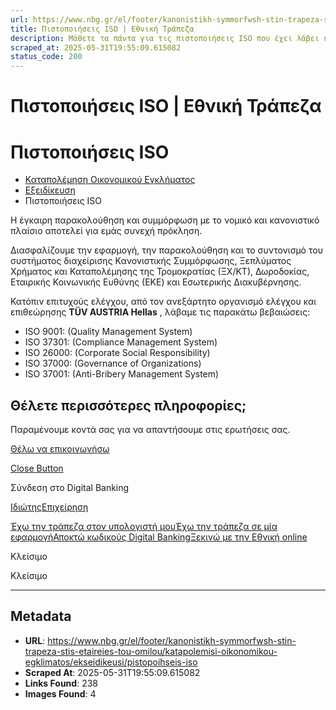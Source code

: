 ```yaml
---
url: https://www.nbg.gr/el/footer/kanonistikh-symmorfwsh-stin-trapeza-stis-etaireies-tou-omilou/katapolemisi-oikonomikou-egklimatos/ekseidikeusi/pistopoihseis-iso
title: Πιστοποιήσεις ISO | Εθνική Τράπεζα
description: Μάθετε τα πάντα για τις πιστοποιήσεις ISO που έχει λάβει η Εθνική Τράπεζα. Βρείτε περισσότερες πληροφορίες στο site!
scraped_at: 2025-05-31T19:55:09.615082
status_code: 200
---
```


# Πιστοποιήσεις ISO | Εθνική Τράπεζα

# Πιστοποιήσεις ISO

  * [Καταπολέμηση Οικονομικού Εγκλήματος](/el/footer/kanonistikh-symmorfwsh-stin-trapeza-stis-etaireies-tou-omilou/katapolemisi-oikonomikou-egklimatos)
  * [Εξειδίκευση](/el/footer/kanonistikh-symmorfwsh-stin-trapeza-stis-etaireies-tou-omilou/katapolemisi-oikonomikou-egklimatos/ekseidikeusi)
  * Πιστοποιήσεις ISO 

Η έγκαιρη παρακολούθηση και συμμόρφωση με το νομικό και κανονιστικό πλαίσιο αποτελεί για εμάς συνεχή πρόκληση.

Διασφαλίζουμε την εφαρμογή, την παρακολούθηση και το συντονισμό του συστήματος διαχείρισης Κανονιστικής Συμμόρφωσης, Ξεπλύματος Χρήματος και Καταπολέμησης της Τρομοκρατίας (ΞΧ/ΚΤ), Δωροδοκίας, Εταιρικής Κοινωνικής Ευθύνης (ΕΚΕ) και Εσωτερικής Διακυβέρνησης.

Κατόπιν επιτυχούς ελέγχου, από τον ανεξάρτητο οργανισμό ελέγχου και επιθεώρησης **TÜV AUSTRIA Hellas** , λάβαμε τις παρακάτω βεβαιώσεις:

  * ISO 9001: (Quality Management System)
  * ISO 37301: (Compliance Management System)
  * ISO 26000: (Corporate Social Responsibility)
  * ISO 37000: (Governance of Organizations)
  * ISO 37001: (Anti-Bribery Management System)

## Θέλετε περισσότερες πληροφορίες;

Παραμένουμε κοντά σας για να απαντήσουμε στις ερωτήσεις σας.

[Θέλω να επικοινωνήσω](/el/footer/epikoinwnia)

[Close Button](#)

Σύνδεση στο Digital Banking

[Ιδιώτης](https://ibank.nbg.gr/web/?loginType=retail)[Επιχείρηση](https://ibank.nbg.gr/web/?loginType=corporate)

[Έχω την τράπεζα στον υπολογιστή μου](/el/idiwtes/kathimerines-sunallages/digital-banking/internet-banking)[Έχω την τράπεζα σε μία εφαρμογή](/el/idiwtes/kathimerines-sunallages/digital-banking/mobile-banking)[Αποκτώ κωδικούς Digital Banking](/el/idiwtes/kathimerines-sunallages/digital-banking/dunatotites-internet-mobile-banking/ekdosi-kwdikwn-digital-banking)[Ξεκινώ με την Εθνική online](/el/idiwtes/kathimerines-sunallages/digital-banking/ksekiniste-me-thn-ethniki-online)

Κλείσιμο

Κλείσιμο

---

## Metadata

- **URL**: https://www.nbg.gr/el/footer/kanonistikh-symmorfwsh-stin-trapeza-stis-etaireies-tou-omilou/katapolemisi-oikonomikou-egklimatos/ekseidikeusi/pistopoihseis-iso
- **Scraped At**: 2025-05-31T19:55:09.615082
- **Links Found**: 238
- **Images Found**: 4
